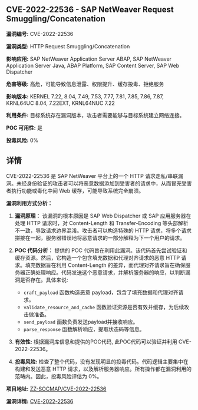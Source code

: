 ## CVE-2022-22536 - SAP NetWeaver Request Smuggling/Concatenation

**漏洞编号:** CVE-2022-22536

**漏洞类型:** HTTP Request Smuggling/Concatenation

**影响应用:** SAP NetWeaver Application Server ABAP, SAP NetWeaver Application Server Java, ABAP Platform, SAP Content Server, SAP Web Dispatcher

**危害等级:** 高危，可能导致信息泄露、权限提升、缓存投毒、拒绝服务

**影响版本:** KERNEL 7.22, 8.04, 7.49, 7.53, 7.77, 7.81, 7.85, 7.86, 7.87, KRNL64UC 8.04, 7.22EXT, KRNL64NUC 7.22

**利用条件:** 目标系统存在漏洞版本，攻击者需要能够与目标系统建立网络连接。

**POC 可用性:** 是

**投毒风险:** 0%

## 详情

CVE-2022-22536 是 SAP NetWeaver 平台上的一个 HTTP 请求走私/串联漏洞。未经身份验证的攻击者可以将恶意数据添加到受害者的请求中，从而冒充受害者执行功能或毒化中间 Web 缓存，可能导致系统完全崩溃。 

**漏洞利用方式分析：**

1.  **漏洞原理：** 该漏洞的根本原因是 SAP Web Dispatcher 或 SAP 应用服务器在处理 HTTP 请求时，对 Content-Length 和 Transfer-Encoding 等头部解析不一致，导致请求边界混淆。攻击者可以构造特殊的 HTTP 请求，将多个请求拼接在一起，服务器错误地将恶意请求的一部分解释为下一个用户的请求。

2.  **POC 代码分析：** 提供的 POC 代码旨在利用此漏洞。该代码首先尝试验证和缓存资源。然后，它构造一个包含填充数据和代理对齐请求的恶意 HTTP 请求。填充数据旨在利用 Content-Length 的差异，而代理对齐请求旨在确保服务器正确处理响应。代码发送这个恶意请求，并解析服务器的响应，以判断漏洞是否存在。具体来说:
    * `craft_payload` 函数构造恶意 payload，包含了填充数据和代理对齐请求。
    * `validate_resource_and_cache` 函数验证资源是否有效并缓存，为后续攻击做准备。
    * `send_payload` 函数负责发送payload并接收响应。
    * `parse_response` 函数解析响应，提取状态码等信息。

3. **有效性:** 根据漏洞库信息和提供的POC代码, 此POC代码可以验证并利用 CVE-2022-22536。

4. **投毒风险:** 检查了整个代码，没有发现明显的投毒代码。代码逻辑主要集中在构建和发送恶意 HTTP 请求，以及解析服务器响应。所有操作都在漏洞利用的范畴内。因此，投毒风险评估为 0%。

**项目地址:** [ZZ-SOCMAP/CVE-2022-22536](https://github.com/ZZ-SOCMAP/CVE-2022-22536)

**漏洞详情:** [CVE-2022-22536](https://nvd.nist.gov/vuln/detail/CVE-2022-22536)